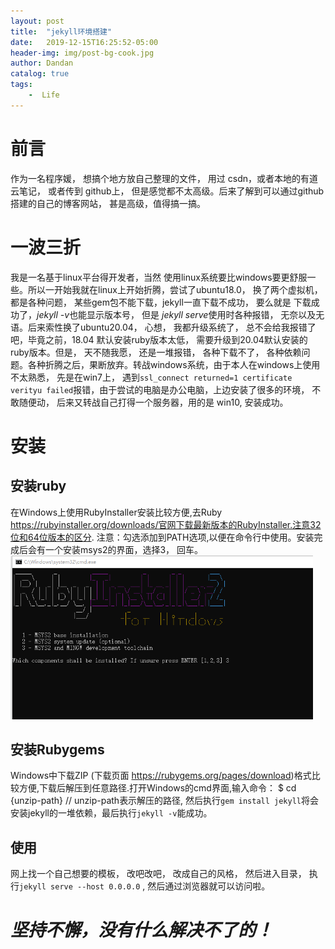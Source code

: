 ```yaml
---
layout: post
title:  "jekyll环境搭建"
date:   2019-12-15T16:25:52-05:00
header-img: img/post-bg-cook.jpg
author: Dandan
catalog: true
tags:
    -  Life
---
```

# 前言
作为一名程序媛， 想搞个地方放自己整理的文件， 用过 csdn，或者本地的有道云笔记， 或者传到 github上， 但是感觉都不太高级。后来了解到可以通过github搭建的自己的博客网站， 甚是高级，值得搞一搞。

# 一波三折
我是一名基于linux平台得开发者，当然 使用linux系统要比windows要更舒服一些。所以一开始我就在linux上开始折腾，尝试了ubuntu18.0， 换了两个虚拟机， 都是各种问题， 某些gem包不能下载，jekyll一直下载不成功， 要么就是 下载成功了，*jekyll -v*也能显示版本号， 但是 *jekyll serve*使用时各种报错， 无奈以及无语。后来索性换了ubuntu20.04， 心想， 我都升级系统了， 总不会给我报错了吧，毕竟之前，18.04 默认安装ruby版本太低， 需要升级到20.04默认安装的ruby版本。但是， 天不随我愿， 还是一堆报错， 各种下载不了， 各种依赖问题。各种折腾之后，果断放弃。转战windows系统，由于本人在windows上使用不太熟悉， 先是在win7上， 遇到```ssl_connect returned=1 certificate verityu failed```报错，由于尝试的电脑是办公电脑，上边安装了很多的环境， 不敢随便动， 后来又转战自己打得一个服务器，用的是 win10, 安装成功。

# 安装
## 安装ruby
在Windows上使用RubyInstaller安装比较方便,去Ruby https://rubyinstaller.org/downloads/官网下载最新版本的RubyInstaller.注意32位和64位版本的区分. 注意：勾选添加到PATH选项,以便在命令行中使用。安装完成后会有一个安装msys2的界面，选择3， 回车。![安装msys2](/assets/doc/jekyll_build_msys2.png)

## 安装Rubygems
Windows中下载ZIP (下载页面 https://rubygems.org/pages/download)格式比较方便,下载后解压到任意路径.打开Windows的cmd界面,输入命令： $ cd {unzip-path} // unzip-path表示解压的路径, 然后执行```gem install jekyll```将会安装jekyll的一堆依赖，最后执行`jekyll -v`能成功。

## 使用
网上找一个自己想要的模板， 改吧改吧， 改成自己的风格， 然后进入目录， 执行`jekyll serve --host 0.0.0.0` , 然后通过浏览器就可以访问啦。

# *坚持不懈，没有什么解决不了的！*
